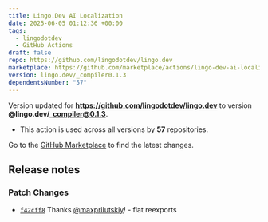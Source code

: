 ```yaml
---
title: Lingo.Dev AI Localization
date: 2025-06-05 01:12:36 +00:00
tags:
  - lingodotdev
  - GitHub Actions
draft: false
repo: https://github.com/lingodotdev/lingo.dev
marketplace: https://github.com/marketplace/actions/lingo-dev-ai-localization
version: lingo.dev/_compiler0.1.3
dependentsNumber: "57"
---
```



Version updated for **https://github.com/lingodotdev/lingo.dev** to version **@lingo.dev/_compiler@0.1.3**.
- This action is used across all versions by **57** repositories.

Go to the [GitHub Marketplace](https://github.com/marketplace/actions/lingo-dev-ai-localization) to find the latest changes.

## Release notes

### Patch Changes

-   [`f42cff8`](https://github.com/lingodotdev/lingo.dev/commit/f42cff8355b1ff7bba1445bd04d11ee4672903c2) Thanks [@maxprilutskiy](https://github.com/maxprilutskiy)! - flat reexports

